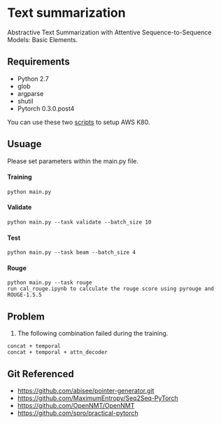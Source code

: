 # Text summarization

Abstractive Text Summarization with Attentive Sequence-to-Sequence Models: Basic Elements.

## Requirements

- Python 2.7
- glob
- argparse
- shutil
- Pytorch 0.3.0.post4

You can use these two [scripts](https://github.com/tshi04/seq2seq_coverage_ST/tree/master/tools/CONFIG)
to setup AWS K80.

## Usuage

Please set parameters within the main.py file.

#### Training
```
python main.py 
```
#### Validate
```
python main.py --task validate --batch_size 10
```
#### Test
```
python main.py --task beam --batch_size 4
```
#### Rouge
```
python main.py --task rouge
run cal_rouge.ipynb to calculate the rouge score using pyrouge and ROUGE-1.5.5
```

## Problem

1. The following combination failed during the training.
```
concat + temporal
concat + temporal + attn_decoder
```


## Git Referenced

- https://github.com/abisee/pointer-generator.git
- https://github.com/MaximumEntropy/Seq2Seq-PyTorch
- https://github.com/OpenNMT/OpenNMT
- https://github.com/spro/practical-pytorch
